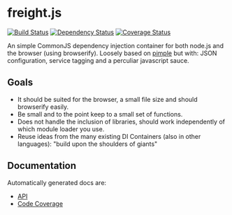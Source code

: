 freight.js
==========

[![Build Status](https://travis-ci.org/advanderveer/freight.js.png)](https://travis-ci.org/advanderveer/freight.js)
[![Dependency Status](https://david-dm.org/advanderveer/freight.js.png)](https://david-dm.org/advanderveer/freight.js)
[![Coverage Status](https://coveralls.io/repos/advanderveer/freight.js/badge.png)](https://coveralls.io/r/advanderveer/freight.js)

An simple CommonJS dependency injection container for both node.js and the browser (using browserify). Loosely based on [pimple](http://pimple.sensiolabs.org/) but with: JSON configuration, service tagging and a perculiar javascript sauce.

Goals
---------
+   It should be suited for the browser, a small file size and should browserify easily.
+   Be small and to the point keep to a small set of functions.
+   Does not handle the inclusion of libraries, should work independently of which module loader you use.
+   Reuse ideas from the many existing DI Containers (also in other languages): "build upon the shoulders of giants"

Documentation
--------------
Automatically generated docs are:

+ [API](http://advanderveer.github.io/freight.js/api/freight.html)
+ [Code Coverage](http://advanderveer.github.io/freight.js/coverage/lcov-report/index.html)

